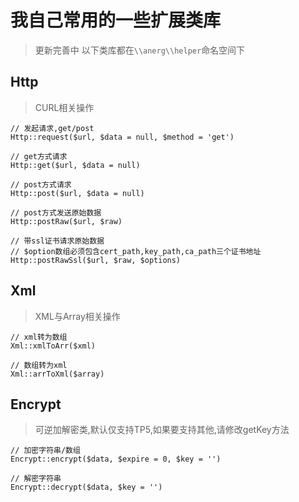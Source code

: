 # 我自己常用的一些扩展类库

> 更新完善中
> 以下类库都在`\\anerg\\helper`命名空间下

## Http
> CURL相关操作

```
// 发起请求,get/post
Http::request($url, $data = null, $method = 'get')

// get方式请求
Http::get($url, $data = null)

// post方式请求
Http::post($url, $data = null)

// post方式发送原始数据
Http::postRaw($url, $raw)

// 带ssl证书请求原始数据
// $option数组必须包含cert_path,key_path,ca_path三个证书地址
Http::postRawSsl($url, $raw, $options)

```

## Xml
> XML与Array相关操作

```
// xml转为数组
Xml::xmlToArr($xml)

// 数组转为xml
Xml::arrToXml($array)

```

## Encrypt
> 可逆加解密类,默认仅支持TP5,如果要支持其他,请修改getKey方法

```
// 加密字符串/数组
Encrypt::encrypt($data, $expire = 0, $key = '')

// 解密字符串
Encrypt::decrypt($data, $key = '')

```

